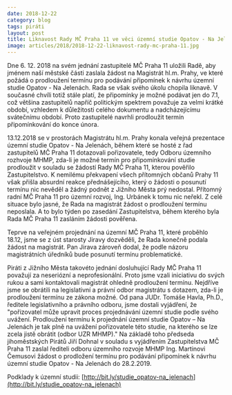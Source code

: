 ```yaml
---
date: 2018-12-22
category: blog
tags: piráti
layout: post
title: Liknavost Rady MČ Praha 11 ve věci územní studie Opatov - Na Jelenách napravují Piráti
image: articles/2018/2018-12-22-liknavost-rady-mc-praha-11.jpg
---
```


Dne 6. 12. 2018 na svém jednání zastupitelé MČ Praha 11 uložili Radě, aby jménem naší městské části zaslala žádost na Magistrát hl.m. Prahy, ve které požádá o prodloužení termínu pro podávání připomínek k návrhu územní studie Opatov - Na Jelenách. Rada se však svého úkolu chopila liknavě. V současné chvíli totiž stále platí, že připomínky je možné podávat jen do 7.1, což většina zastupitelů napříč politickým spektrem považuje za velmi krátké období, vzhledem k důležitosti celého dokumentu a nadcházejícímu svátečnímu období. Proto zastupitelé navrhli prodloužit termín připomínkování do konce února. 

13.12.2018 se v prostorách Magistrátu hl.m. Prahy konala veřejná prezentace územní studie Opatov - Na Jelenách, během které se hosté z řad zastupitelů MČ Praha 11 dotazovali pořizovatele, tedy Odboru územního rozhvoje MHMP, zda-li je možné termín pro připomínkování studie prodloužit v souladu se žádostí Rady MČ Praha 11, kterou pověřilo Zastupitelstvo. K nemilému překvapení všech přítomných občanů Prahy 11 však přišla absurdní reakce přednášejícího, který o žádosti o posunutí termínu nic nevěděl a žádný podnět z Jižního Města prý nedostal. Přítomný radní MČ Praha 11 pro územní rozvoj, Ing. Urbánek k tomu nic neřekl. Z celé situace bylo jasné, že Rada na magistrát žádost o prodloužení termínu neposlala. A to bylo týden po zasedání Zastupitelstva, během kterého byla Rada MČ Praha 11 zasláním žádosti pověřena.

Teprve na veřejném projednání na územní MČ Praha 11, které proběhlo 18.12, jsme se z úst starosty Jiravy dozvěděli, že Rada konečně podala žádost na magistrát. Pan Jirava zároveň dodal, že podle názoru magistrátních úředníků bude posunutí termínu problematické.

Piráti z Jižního Města takovéto jednání dosluhující Rady MČ Praha 11 považují za neseriózní a neprofesionální. Proto jsme vzali iniciativu do svých rukou a sami kontaktovali magistrát ohledně prodloužení termínu. Nejdříve jsme se obrátili na legislativní a právní odbor magistrátu s dotazem, zda-li je prodloužení termínu ze zákona možné. Od pana JUDr. Tomáše Havla, Ph.D., ředitele legislativního a právního odboru, jsme dostali vyjádření, že "pořizovatel může upravit proces projednávání územní studie podle svého uvážení. Prodloužení termínu k projednání územní studie Opatov – Na Jelenách je tak plně na uvážení pořizovatele této studie, na kterého se lze zcela jistě obrátit (odbor UZR MHMP)." Na základě toho předseda jihoměstských Pirátů Jiří Dohnal v souladu s vyjádřením Zastupitelstva MČ Praha 11 zaslal řediteli odboru územního rozvoje MHMP Ing. Martinovi Čemusovi žádost o prodložení termínu pro podávání připomínek k návrhu územní studie Opatov - Na Jelenách do 28.2.2019.

Podklady k územní studii: [http://bit.ly/studie_opatov-na_jelenach](http://bit.ly/studie_opatov-na_jelenach)
